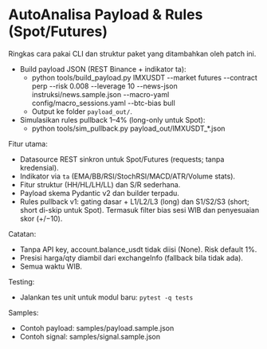 # AutoAnalisa Payload & Rules (Spot/Futures)

Ringkas cara pakai CLI dan struktur paket yang ditambahkan oleh patch ini.

- Build payload JSON (REST Binance + indikator ta):
  - python tools/build_payload.py IMXUSDT --market futures --contract perp --risk 0.008 --leverage 10 --news-json instruksi/news.sample.json --macro-yaml config/macro_sessions.yaml --btc-bias bull
  - Output ke folder `payload_out/`.
- Simulasikan rules pullback 1–4% (long-only untuk Spot):
  - python tools/sim_pullback.py payload_out/IMXUSDT_*.json

Fitur utama:
- Datasource REST sinkron untuk Spot/Futures (requests; tanpa kredensial).
- Indikator via `ta` (EMA/BB/RSI/StochRSI/MACD/ATR/Volume stats).
- Fitur struktur (HH/HL/LH/LL) dan S/R sederhana.
- Payload skema Pydantic v2 dan builder terpadu.
- Rules pullback v1: gating dasar + L1/L2/L3 (long) dan S1/S2/S3 (short; short di-skip untuk Spot). Termasuk filter bias sesi WIB dan penyesuaian skor (+/−10).

Catatan:
- Tanpa API key, account.balance_usdt tidak diisi (None). Risk default 1%.
- Presisi harga/qty diambil dari exchangeInfo (fallback bila tidak ada).
- Semua waktu WIB.

Testing:
- Jalankan tes unit untuk modul baru: `pytest -q tests`

Samples:
- Contoh payload: samples/payload.sample.json
- Contoh signal: samples/signal.sample.json
